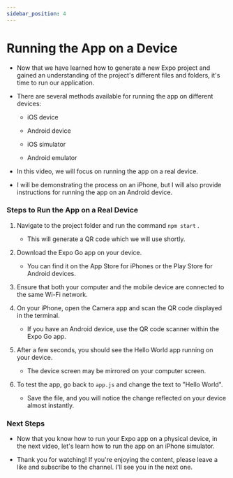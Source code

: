 ```yaml
---
sidebar_position: 4
---
```


# Running the App on a Device

- Now that we have learned how to generate a new Expo project and gained an understanding of the project's different files and folders, it's time to run our application.

- There are several methods available for running the app on different devices:

  - iOS device

  - Android device

  - iOS simulator

  - Android emulator

- In this video, we will focus on running the app on a real device.

- I will be demonstrating the process on an iPhone, but I will also provide instructions for running the app on an Android device.

### Steps to Run the App on a Real Device

1. Navigate to the project folder and run the command `npm start` .
   - This will generate a QR code which we will use shortly.
2. Download the Expo Go app on your device.
   - You can find it on the App Store for iPhones or the Play Store for Android devices.
3. Ensure that both your computer and the mobile device are connected to the same Wi-Fi network.

4. On your iPhone, open the Camera app and scan the QR code displayed in the terminal.
   - If you have an Android device, use the QR code scanner within the Expo Go app.
5. After a few seconds, you should see the Hello World app running on your device.
   - The device screen may be mirrored on your computer screen.
6. To test the app, go back to `app.js` and change the text to "Hello World".
   - Save the file, and you will notice the change reflected on your device almost instantly.

### Next Steps

- Now that you know how to run your Expo app on a physical device, in the next video, let's learn how to run the app on an iPhone simulator.

- Thank you for watching! If you're enjoying the content, please leave a like and subscribe to the channel. I'll see you in the next one.
